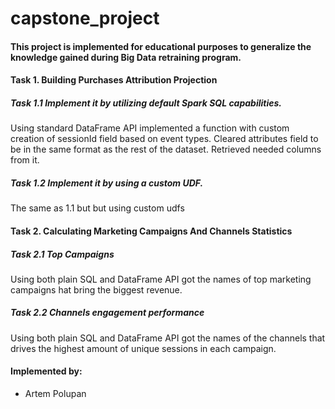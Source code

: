 # capstone_project

#### This project is implemented for educational purposes to generalize the knowledge gained during Big Data retraining program.

#### Task 1. Building Purchases Attribution Projection
##### Task 1.1 Implement it by utilizing default Spark SQL capabilities.
Using standard DataFrame API implemented a function with custom creation of sessionId field based on event types. Cleared attributes field to be in the same format as the rest of the dataset. Retrieved needed columns from it. 

##### Task 1.2 Implement it by using a custom UDF.
The same as 1.1 but but using custom udfs

#### Task 2. Calculating Marketing Campaigns And Channels Statistics
##### Task 2.1 Top Campaigns
Using both plain SQL and DataFrame API got the names of top marketing campaigns hat bring the biggest revenue.

##### Task 2.2 Channels engagement performance
Using both plain SQL and DataFrame API got the names of the channels that drives the highest amount of unique sessions in each campaign.

#### Implemented by:
- Artem Polupan
